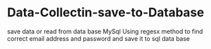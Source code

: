 # Data-Collectin-save-to-Database
save data or read from data base MySql
Using regesx method to find correct email address and password and save it to sql data base
